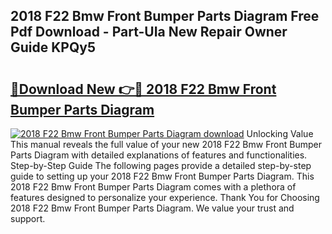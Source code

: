 ## 2018 F22 Bmw Front Bumper Parts Diagram Free Pdf Download - Part-UIa New Repair Owner Guide KPQy5

# <h2><a href="http://dfnzzpk.blite.top/?on=2018+F22+Bmw+Front+Bumper+Parts+Diagram">🔗Download New 👉🔴 2018 F22 Bmw Front Bumper Parts Diagram</a></h2>

[![2018 F22 Bmw Front Bumper Parts Diagram download](https://i.imgur.com/lujVjoI.png)](http://dfnzzpk.blite.top/?on=2018+F22+Bmw+Front+Bumper+Parts+Diagram)
Unlocking Value This manual reveals the full value of your new 2018 F22 Bmw Front Bumper Parts Diagram with detailed explanations of features and functionalities. Step-by-Step Guide The following pages provide a detailed step-by-step guide to setting up your 2018 F22 Bmw Front Bumper Parts Diagram. This 2018 F22 Bmw Front Bumper Parts Diagram comes with a plethora of features designed to personalize your experience. Thank You for Choosing 2018 F22 Bmw Front Bumper Parts Diagram. We value your trust and support.
